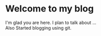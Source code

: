 # Welcome to my blog

I'm glad you are here. I plan to talk about ...  
Also Started blogging using git.
